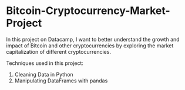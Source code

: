 # Bitcoin-Cryptocurrency-Market-Project
In this project on Datacamp, I want to better understand the growth and impact of Bitcoin and other cryptocurrencies by exploring the market capitalization of different cryptocurrencies.

Techniques used in this project:
1) Cleaning Data in Python
2) Manipulating DataFrames with pandas
